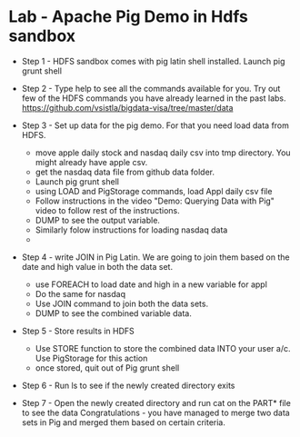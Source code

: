 <h1> Lab - Apache Pig Demo in Hdfs sandbox </h1>

* Step 1 - HDFS sandbox comes with pig latin shell installed. Launch pig grunt shell
* Step 2 - Type help to see all the commands available for you. Try out few of the HDFS commands you have already learned in the past labs. 
https://github.com/vsistla/bigdata-visa/tree/master/data
* Step 3 - Set up data for the pig demo. For that you need load data from HDFS. 
	* move apple daily stock and nasdaq daily csv into tmp directory. You might already have apple csv. 
	* get the nasdaq data file from github data folder. 
	* Launch pig grunt shell
	* using LOAD and PigStorage commands, load Appl daily csv file
	* Follow instructions in the video "Demo: Querying Data with Pig" video to follow rest of the instructions. 
	* DUMP to see the output variable. 
	* Similarly folow instructions for loading nasdaq data
	* 
* Step 4 -  write JOIN in Pig Latin. We are going to join them based on the date and high value in both the data set. 
	* use FOREACH to load date and high in a new variable for appl
	* Do the same for nasdaq
	* Use JOIN command to join both the data sets. 
	* DUMP to see the combined variable data. 

	
* Step 5 -  Store results in HDFS
	* Use STORE function to store the combined data INTO your user a/c. Use PigStorage for this action
	* once stored, quit out of Pig grunt shell
* Step 6 - Run ls to see if the newly created directory exits
* Step 7 - Open the newly created directory and run cat on the PART* file to see the data
Congratulations - you have managed to merge two data sets in Pig and merged them based on certain criteria.
